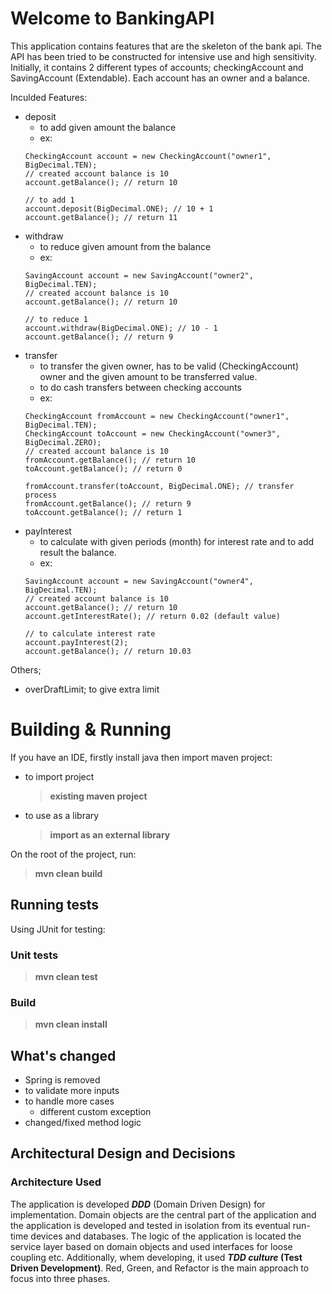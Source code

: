 
# Welcome to BankingAPI

This application contains features that are the skeleton of the bank api. The API has been tried to be constructed for intensive use and high sensitivity.
Initially, it contains 2 different types of accounts; checkingAccount and SavingAccount (Extendable). Each account has an owner and a balance.

Inculded Features:

 - deposit
	- to add given amount the balance
	- ex:
	```
	CheckingAccount account = new CheckingAccount("owner1", BigDecimal.TEN);
	// created account balance is 10
	account.getBalance(); // return 10

	// to add 1
	account.deposit(BigDecimal.ONE); // 10 + 1
	account.getBalance(); // return 11
	```
 - withdraw
	- to reduce given amount from the balance
	- ex:
	```
	SavingAccount account = new SavingAccount("owner2", BigDecimal.TEN);
	// created account balance is 10
	account.getBalance(); // return 10

	// to reduce 1
	account.withdraw(BigDecimal.ONE); // 10 - 1
	account.getBalance(); // return 9
	```
 - transfer
	- to transfer the given owner, has to be valid (CheckingAccount) owner and the given amount to be transferred value.
	- to do cash transfers between checking accounts
	- ex:
	```
	CheckingAccount fromAccount = new CheckingAccount("owner1", BigDecimal.TEN);
	CheckingAccount toAccount = new CheckingAccount("owner3", BigDecimal.ZERO);
	// created account balance is 10
	fromAccount.getBalance(); // return 10
	toAccount.getBalance(); // return 0

	fromAccount.transfer(toAccount, BigDecimal.ONE); // transfer process
	fromAccount.getBalance(); // return 9
	toAccount.getBalance(); // return 1
	```
 - payInterest
	- to calculate with given periods (month) for interest rate and to add result the balance.    
	- ex:
	```
	SavingAccount account = new SavingAccount("owner4", BigDecimal.TEN);
	// created account balance is 10
	account.getBalance(); // return 10
	account.getInterestRate(); // return 0.02 (default value)
	
	// to calculate interest rate
	account.payInterest(2);
	account.getBalance(); // return 10.03
	```
Others;

 - overDraftLimit; to give extra limit

# Building & Running

If you have an IDE, firstly install java then import maven project:

- to import project
	> **existing maven project**
- to use as a library
	> **import as an external library**

On the root of the project, run:

> **mvn clean build**

## Running tests

Using JUnit for testing:

###  Unit tests

> **mvn clean test**

### Build

> **mvn clean install**

## What's changed

- Spring is removed
- to validate more inputs
- to handle more cases
	- different custom exception
- changed/fixed method logic

## Architectural Design and Decisions

### Architecture Used

The application is developed  **_DDD_**  (Domain Driven Design)  for implementation. 
Domain objects are the central part of the application and the application is developed and tested in isolation from its eventual run-time devices and databases. The logic of the application is located the service layer based on domain objects and used interfaces for loose coupling etc. 
Additionally, whem developing, it used  **_TDD culture_  (Test Driven Development)**. Red, Green, and Refactor is the main approach to focus into three phases.